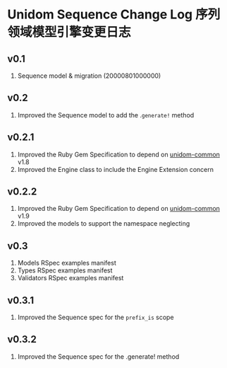 # Unidom Sequence Change Log 序列领域模型引擎变更日志

## v0.1
1. Sequence model & migration (20000801000000)

## v0.2
1. Improved the Sequence model to add the .``generate!`` method

## v0.2.1
1. Improved the Ruby Gem Specification to depend on [unidom-common](https://github.com/topbitdu/unidom-common) v1.8
2. Improved the Engine class to include the Engine Extension concern

## v0.2.2
1. Improved the Ruby Gem Specification to depend on [unidom-common](https://github.com/topbitdu/unidom-common) v1.9
2. Improved the models to support the namespace neglecting

## v0.3
1. Models RSpec examples manifest
2. Types RSpec examples manifest
3. Validators RSpec examples manifest

## v0.3.1
1. Improved the Sequence spec for the ``prefix_is`` scope

## v0.3.2
1. Improved the Sequence spec for the .generate! method
